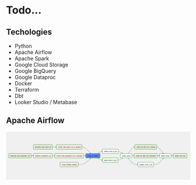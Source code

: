 # Todo...

## Techologies

* Python
* Apache Airflow
* Apache Spark
* Google Cloud Storage
* Google BigQuery
* Google Dataproc
* Docker
* Terraform
* Dbt
* Looker Studio / Metabase

## Apache Airflow

![Alt text](images/airflow_iowa_liquor_dag.png)